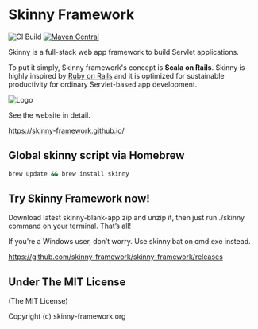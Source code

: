 # Skinny Framework 

![CI Build](https://github.com/skinny-framework/skinny-framework/workflows/CI%20Build/badge.svg)
[![Maven Central](https://img.shields.io/maven-central/v/org.skinny-framework/skinny-framework_2.13.svg?label=Maven%20Central)](http://search.maven.org/#search%7Cga%7C1%7Cg%3A%22org.skinny-framework%22%20a%3A%22skinny-framework_2.13%22)

Skinny is a full-stack web app framework to build Servlet applications.

To put it simply, Skinny framework's concept is **Scala on Rails**. Skinny is highly inspired by [Ruby on Rails](http://rubyonrails.org/) and it is optimized for sustainable productivity for ordinary Servlet-based app development. 

![Logo](https://github.com/seratch/skinny-framework/raw/1.1.x/img/logo.png)

See the website in detail.

https://skinny-framework.github.io/

## Global skinny script via Homebrew

```sh
brew update && brew install skinny
```

## Try Skinny Framework now!

Download latest skinny-blank-app.zip and unzip it, then just run ./skinny command on your terminal. That’s all!

If you’re a Windows user, don’t worry. Use skinny.bat on cmd.exe instead.

https://github.com/skinny-framework/skinny-framework/releases

## Under The MIT License

(The MIT License)

Copyright (c) skinny-framework.org
